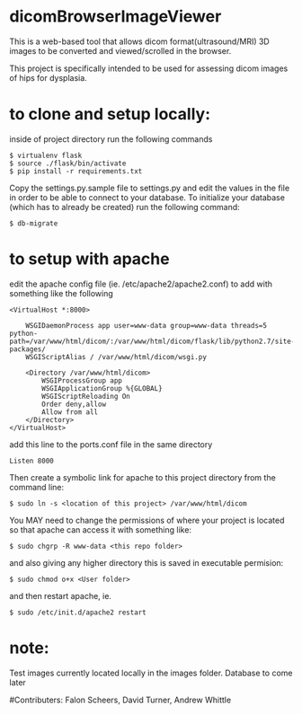 # dicomBrowserImageViewer
This is a web-based tool that allows dicom format(ultrasound/MRI) 3D images to be converted and viewed/scrolled in the browser. 

This project is specifically intended to be used for assessing dicom images of hips for dysplasia.

# to clone and setup locally:
inside of project directory run the following commands
```
$ virtualenv flask
$ source ./flask/bin/activate
$ pip install -r requirements.txt
```
    
Copy the settings.py.sample file to settings.py and edit the values in the file in order to be able to connect to your database.
To initialize your database (which has to already be created) run the following command:
```
$ db-migrate
```
 
# to setup with apache
edit the apache config file (ie. /etc/apache2/apache2.conf) to add with something like the following

```
<VirtualHost *:8000>

    WSGIDaemonProcess app user=www-data group=www-data threads=5 python-path=/var/www/html/dicom/:/var/www/html/dicom/flask/lib/python2.7/site-packages/
    WSGIScriptAlias / /var/www/html/dicom/wsgi.py

    <Directory /var/www/html/dicom>
        WSGIProcessGroup app
        WSGIApplicationGroup %{GLOBAL}
        WSGIScriptReloading On
        Order deny,allow
        Allow from all
    </Directory>
</VirtualHost>
```
add this line to the ports.conf file in the same directory
```
Listen 8000
```
Then create a symbolic link for apache to this project directory from the command line:
```
$ sudo ln -s <location of this project> /var/www/html/dicom
```
You MAY need to change the permissions of where your project is located so that apache can access it
with something like:
```
$ sudo chgrp -R www-data <this repo folder>
```
and also giving any higher directory this is saved in executable permision:
```
$ sudo chmod o+x <User folder>
```
    
and then restart apache, ie.

```
$ sudo /etc/init.d/apache2 restart
```
 
# note: 
Test images currently located locally in the images folder. Database to come later

#Contributers:
Falon Scheers, David Turner, Andrew Whittle
